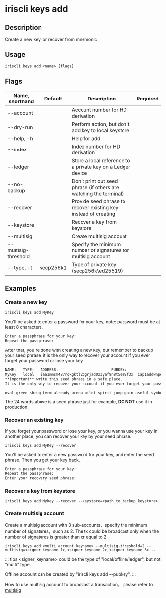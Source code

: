 # iriscli keys add

## Description

Create a new key, or recover from mnemonic

## Usage

```
iriscli keys add <name> [flags]
```

## Flags

| Name, shorthand      | Default   | Description                                                       | Required |
| -------------------- | --------- | ----------------------------------------------------------------- | -------- |
| --account            |           | Account number for HD derivation                                  |          |
| --dry-run            |           | Perform action, but don't add key to local keystore               |          |
| --help, -h           |           | Help for add                                                      |          |
| --index              |           | Index number for HD derivation                                    |          |
| --ledger             |           | Store a local reference to a private key on a Ledger device       |          |
| --no-backup          |           | Don't print out seed phrase (if others are watching the terminal) |          |
| --recover            |           | Provide seed phrase to recover existing key instead of creating   |          |
| --keystore           |           | Recover a key from keystore                                       |          |
| --multisig           |           | Create multisig account                                           |          |
| --multisig-threshold |           | Specify the minimum number of signatures for multisig account     |          |
| --type, -t           | secp256k1 | Type of private key (secp256k\ed25519)                            |          |

## Examples

### Create a new key

```shell
iriscli keys add MyKey
```

You'll be asked to enter a password for your key, note: password must be at least 8 characters.

```txt
Enter a passphrase for your key:
Repeat the passphrase:
```

After that, you're done with creating a new key, but remember to backup your seed phrase, it is the only way to recover your account if you ever forget your password or lose your key.

```txt
NAME:	TYPE:	ADDRESS:						PUBKEY:
MyKey	local	iaa1mmsm487rqkgktl2qgrjad0z3yaf9n8t5ee8f3x	iap1addwnpepq2g0u7cnxp5ew0yhqep8j4rth5ugq8ky7gjmunk8tkpze95ss23akexx3tn
**Important** write this seed phrase in a safe place.
It is the only way to recover your account if you ever forget your password.

oval green shrug term already arena pilot spirit jump gain useful symbol hover grid item concert kiss zero bleak farm capable peanut snack basket
```

The 24 words above is a seed phrase just for example, **DO NOT** use it in production.

### Recover an existing key

If you forget your password or lose your key, or you wanna use your key in another place, you can recover your key by your seed phrase.

```txt
iriscli keys add MyKey --recover
```

You'll be asked to enter a new password for your key, and enter the seed phrase. Then you get your key back.

```txt
Enter a passphrase for your key:
Repeat the passphrase:
Enter your recovery seed phrase:
```

### Recover a key from keystore

```shell
iriscli keys add Mykey --recover --keystore=<path_to_backup_keystore>
```

### Create multisig account

Create a multisig account with 3 sub-accounts，specify the minimum number of signatures，such as 2. The tx could be broadcast only when the number of signatures is greater than or equal to 2.

```  
iriscli keys add <multi_account_keyname> --multisig-threshold=2 --multisig=<signer_keyname_1>,<signer_keyname_2>,<signer_keyname_3>...
```

::: tips
<signer_keyname> could be the type of "local/offline/ledger", but not "multi" type.

Offline account can be created by "iriscli keys add --pubkey". 
:::

How to use multisig account to broadcast a transaction， please refer to [multisig](../tx/multisig.md)
